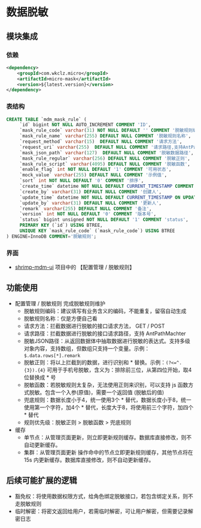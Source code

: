 # 数据脱敏

## 模块集成

### 依赖
```xml
<dependency>
    <groupId>com.wkclz.micro</groupId>
    <artifactId>micro-mask</artifactId>
    <version>${latest.version}</version>
</dependency>
```

### 表结构

```sql
CREATE TABLE `mdm_mask_rule` (
     `id` bigint NOT NULL AUTO_INCREMENT COMMENT 'ID',
     `mask_rule_code` varchar(31) NOT NULL DEFAULT '' COMMENT '脱敏规则编码',
     `mask_rule_name` varchar(255) DEFAULT NULL COMMENT '脱敏规则名称',
     `request_method` varchar(15)  DEFAULT NULL COMMENT '请求方法',
     `request_uri` varchar(255)  DEFAULT NULL COMMENT '请求路径,支持AntPathMacher',
     `mask_json_path` varchar(127)  DEFAULT NULL COMMENT '脱敏数据路径',
     `mask_rule_regular` varchar(256) DEFAULT NULL COMMENT '脱敏正则',
     `mask_rule_script` varchar(4095) DEFAULT NULL COMMENT '脱敏函数',
     `enable_flag` int NOT NULL DEFAULT '1' COMMENT '可用状态',
     `mock_value` varchar(255) DEFAULT NULL COMMENT '示例值',
     `sort` int NOT NULL DEFAULT '0' COMMENT '排序',
     `create_time` datetime NOT NULL DEFAULT CURRENT_TIMESTAMP COMMENT '创建时间',
     `create_by` varchar(31) DEFAULT NULL COMMENT '创建人',
     `update_time` datetime NOT NULL DEFAULT CURRENT_TIMESTAMP ON UPDATE CURRENT_TIMESTAMP COMMENT '更新时间',
     `update_by` varchar(31) DEFAULT NULL COMMENT '更新人',
     `remark` varchar(255) DEFAULT NULL COMMENT '备注',
     `version` int NOT NULL DEFAULT '0' COMMENT '版本号',
     `status` bigint unsigned NOT NULL DEFAULT '1' COMMENT 'status',
     PRIMARY KEY (`id`) USING BTREE,
     UNIQUE KEY `mask_rule_code` (`mask_rule_code`) USING BTREE
) ENGINE=InnoDB COMMENT='脱敏规则';
```

### 界面

- [shrimp-mdm-ui](https://github.com/shrimp-cloud/shrimp-mdm-ui) 项目中的 【配置管理 / 脱敏规则】



## 功能使用

- 配置管理 / 脱敏规则 完成脱敏规则维护
  - 脱敏规则编码：建议填写有业务含义的编码，不能重复，留宿自动生成
  - 脱敏规则名称：仅是方便自己看
  - 请求方法：拦截数据进行脱敏的接口请求方法， GET / POST
  - 请求路径：拦截数据进行脱敏的接口请求路径，支持 AntPathMachter
  - 脱敏JSON路径：从返回数据体中抽取数据进行脱敏的表达式。支持多级对象内容，支持数组，但数组只支持一个变量。示例：`$.data.rows[*].remark`
  - 脱敏正则：将以上拦截到的数据，进行识别和 * 替换。示例：`(?<=^.{3}).{4}` 可用于手机号脱敏，含义为：排除前三位，从第四位开始，取4位替换成 * 号
  - 脱敏函数：若脱敏规则太复杂，无法使用正则来识别，可以支持 js 函数方式脱敏。包含一个入参(原值)，需要一个返回值 (脱敏后的值)
  - 兜底规则：数据长度小于4，统一使用3个 * 替代，数据长度小于8，统一使用第一个字符，加4个 * 替代，长度大于8，将使用前三个字符，加四个 * 替代
  - 规则优先级：脱敏正则 > 脱敏函数 > 兜底规则
- 缓存
  - 单节点：从管理页面更新，则立即更新规则缓存。数据库直接修改，则不自动更新缓存。
  - 集群：从管理页面更新 操作命中的节点立即更新规则缓存，其他节点将在 15s 内更新缓存。数据库直接修改，则不自动更新缓存。

## 后续可能扩展的逻辑

- 豁免权：将使用数据权限方式，给角色绑定脱敏接口，若包含绑定关系，则不走脱敏规则
- 临时解密：将密文返回给用户，若需临时解密，可让用户解密，但需要记录解密日志
